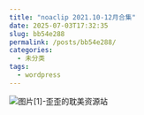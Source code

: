 ```yaml
---
title: "noaclip 2021.10-12月合集"
date: 2025-07-03T17:32:35
slug: bb54e288
permalink: /posts/bb54e288/
categories:
  - 未分类
tags:
  - wordpress
---
```


![图片[1]-歪歪的耽美资源站](/images/wp/bb54e288-43cfc2cb.jpg)
